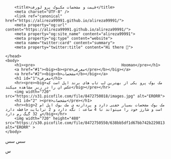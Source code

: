 <style> color = red </style>
<!DOCTYPE html>
<html>
    <head>
        
        <title>قیمت و مشخصات مکبوک پرو لورفت</title>
        <meta charset="UTF-8" />
        <link ref="canonical" href="https://alireza99991.github.io/alireza99991/">
        <meta property="og:url" content="https://alireza99991.github.io/alireza99991/">
        <meta property="og:site_name" content="alireza99991"> 
        <meta property="og:type" content="website">
        <meta name="twitter:card" content="summary">
        <meta property="twitter:title" content="Hi there 👋">

    </head>
    <body>
        <h1><pre>                                      Hooman</pre></h1>
        <a href="#1"><big><b><pre>معرفی</pre></b></big></a>
        <a href="#2"><big><b>مشخصات</b></big></a>
        <h1 id="1">معرفی</h1>
        <hr><pre><big>مک بوک پرو یکی از بهترین لپ تاپ های برند اپل است که عکس ان را در زیر مشاهده میکند</big></pre></hr>
        <img width="720" src="https://s31.picofile.com/file/8472750018/images.jpg" alt="ERORR">
        <h1 id="2" ><pre>مشخصات</pre></h1>
        <hr><big>مک بوک مشخصات بسیار خفنی دارد و پردازنه ی مک بوک اپل ام 2 است و شارژ خود را میتواند تا 4 ساعت : نگه دارد و 2 ترابایت حافظه دارد و 32 گیگ رم دارد</big></hr>
        <img width="720" height="480" src="https://s30.picofile.com/file/8472750550/638bb5df1d67bb742b229813.jpg" alt="ERORR" >
    </body>
</html>
سس
سس

<!--
**alireza99991/alireza99991** is a ✨ _special_ ✨ repository because its `README.md` (this file) appears on your GitHub profile.

Here are some ideas to get you started:

- 🔭 I’m currently working on ...
- 🌱 I’m currently learning ...
- 👯 I’m looking to collaborate on ...
- 🤔 I’m looking for help with ...
- 💬 Ask me about ...
- 📫 How to reach me: ...
- 😄 Pronouns: ...
- ⚡ Fun fact: ...
-->
س
